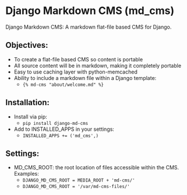 # Django Markdown CMS (md_cms)
Django Markdown CMS: A markdown flat-file based CMS for Django.

## Objectives:
* To create a flat-file based CMS so content is portable
* All source content will be in markdown, making it completely portable
* Easy to use caching layer with python-memcached
* Ability to include a markdown file within a Django template:
    * `{% md-cms "about/welcome.md" %}`

## Installation:
* Install via pip:
    * `pip install django-md-cms`
* Add to INSTALLED_APPS in your settings:
    * `INSTALLED_APPS += ('md_cms',)`

## Settings:
* MD_CMS_ROOT: the root location of files accessible within the CMS. Examples:
    * `DJANGO_MD_CMS_ROOT = MEDIA_ROOT + 'md-cms/'`
    * `DJANGO_MD_CMS_ROOT = '/var/md-cms-files/'`


